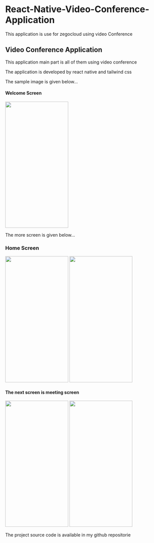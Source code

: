 # React-Native-Video-Conference-Application
This application is use for zegocloud using video Conference

<h2>Video Conference Application</h2>
<p>This application main part is all of them using video conference</p>
<p>The application is developed by react native and tailwind css</p>
<p>The sample image is given below...</p>
<h4>Welcome Screen</h4>
<img src="https://github.com/lokis1107/React-Native-Video-Conference-Application/assets/139110018/a54b1734-035c-4127-9fb6-3a2affabf787" alt="" style="height: 400px; width: 200px;">
<p>The more screen is given below...</p>
<h3>Home Screen</h3>
<img src="https://github.com/lokis1107/React-Native-Video-Conference-Application/assets/139110018/60085eaf-7ece-40f8-a811-c014225ee015" alt="" style="height: 400px; width: 200px;">
<img src="https://github.com/lokis1107/React-Native-Video-Conference-Application/assets/139110018/34870a31-68c5-49c6-94a0-1661a51635f9" alt="" style="height: 400px; width: 200px;">
<h4>The next screen is meeting screen</h4>
<img src="https://github.com/lokis1107/React-Native-Video-Conference-Application/assets/139110018/cca296ab-6fe4-46b8-a1b6-093e21ee5707" alt="" style="height: 400px; width: 200px;">
<img src="https://github.com/lokis1107/React-Native-Video-Conference-Application/assets/139110018/5d689713-88a0-421c-8b91-c0b7542dd6fa" alt="" style="height: 400px; width: 200px;">
<p>The project source code is available in my github repositorie</p>
